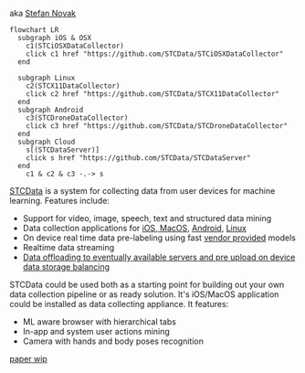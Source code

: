 aka [Stefan Novak](https://github.com/darvin/)

```mermaid
flowchart LR
  subgraph iOS & OSX
    c1(STCiOSXDataCollector)
    click c1 href "https://github.com/STCData/STCiOSXDataCollector"
  end
  
  subgraph Linux
    c2(STCX11DataCollector)
    click c2 href "https://github.com/STCData/STCX11DataCollector"
  end
  subgraph Android 
    c3(STCDroneDataCollector)
    click c3 href "https://github.com/STCData/STCDroneDataCollector"
  end
  subgraph Cloud
    s[(STCDataServer)]
    click s href "https://github.com/STCData/STCDataServer"
  end
    c1 & c2 & c3 -.-> s
```

[STCData](https://stcdata.github.io/STCData/) is a system for collecting data from user devices for machine learning. Features include:

 - Support for video, image, speech, text and structured data mining
 - Data collection applications for [iOS, MacOS](https://stcdata.github.io/STCData/docs/Collectors/ios.html), [Android](https://stcdata.github.io/STCData/docs/Collectors/drone.html), [Linux](https://stcdata.github.io/STCData/docs/Collectors/x11.html)
 - On device real time data pre-labeling using fast [vendor provided](https://developer.apple.com/documentation/vision) models
 - Realtime data streaming
 - [Data offloading to eventually available servers and pre upload on device data storage balancing](https://stcdata.github.io/STCData/docs/EventualAvailability.html)


STCData could be used both as a starting point for building out your own data collection pipeline or as ready solution. It's iOS/MacOS application could be installed as data collecting appliance. It features:

 - ML aware browser with hierarchical tabs
 - In-app and system user actions mining
 - Camera with hands and body poses recognition
 
 
 
 [paper wip](https://tome.app/stc-9d6/shoggoth-binding-collaborative-ml-data-preprocessing-with-chat-driven-editing-clfjg4et32cgs9m422fqijwvt)


